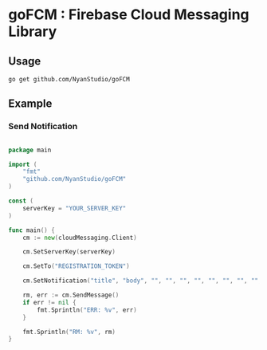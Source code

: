# goFCM : Firebase Cloud Messaging Library

## Usage

```
go get github.com/NyanStudio/goFCM
```

## Example

### Send Notification

```go

package main

import (
	"fmt"
	"github.com/NyanStudio/goFCM"
)

const (
	serverKey = "YOUR_SERVER_KEY"
)

func main() {
	cm := new(cloudMessaging.Client)

	cm.SetServerKey(serverKey)

	cm.SetTo("REGISTRATION_TOKEN")

	cm.SetNotification("title", "body", "", "", "", "", "", "", "", "", "", "", "", "")

	rm, err := cm.SendMessage()
	if err != nil {
		fmt.Sprintln("ERR: %v", err)
	}

	fmt.Sprintln("RM: %v", rm)
}

```

